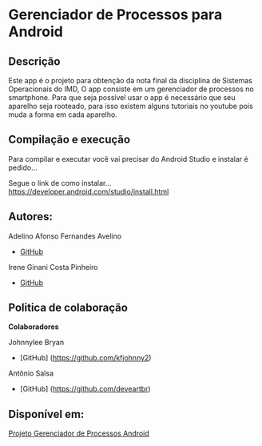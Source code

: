 # Gerenciador de Processos para Android

## Descrição

Este app é o projeto para obtenção da nota final da disciplina de Sistemas Operacionais do IMD, O app consiste em um gerenciador de processos no smartphone. Para que seja possível usar o app é necessário que seu aparelho seja rooteado, para isso existem alguns tutoriais no youtube pois muda a forma em cada aparelho.


## Compilação e execução
Para compilar e executar você vai precisar do Android Studio e instalar é pedido...

Segue o link de como instalar...
https://developer.android.com/studio/install.html


## Autores:

Adelino Afonso Fernandes Avelino
 - [GitHub](https://github.com/aafavelino)

Irene Ginani Costa Pinheiro 
 - [GitHub](https://github.com/IreneGinani)

## Politica de colaboração

**Colaboradores**

Johnnylee Bryan
- [GitHub] (https://github.com/kfjohnny2)

Antônio Salsa
- [GitHub] (https://github.com/deveartbr)

## Disponível em:

[Projeto Gerenciador de Processos Android](https://github.com/aafavelino/Gerenciador_de_Processos_android)



